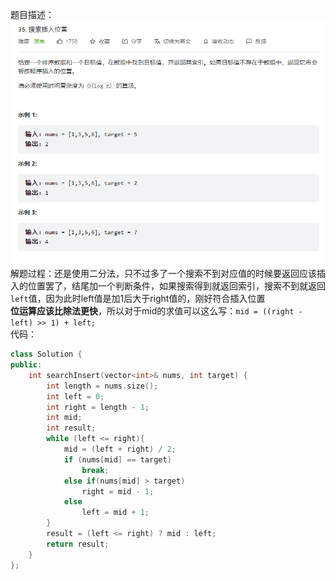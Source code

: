 题目描述：  
![image1](/basical/array/image/image2.png)
解题过程：还是使用二分法，只不过多了一个搜索不到对应值的时候要返回应该插入的位置罢了，结尾加一个判断条件，如果搜索得到就返回索引，搜索不到就返回`left`值，因为此时left值是加1后大于right值的，刚好符合插入位置  
**位运算应该比除法更快**，所以对于mid的求值可以这么写：`mid = ((right - left) >> 1) + left;`   
代码：  
```cpp
class Solution {
public:
    int searchInsert(vector<int>& nums, int target) {
        int length = nums.size();
        int left = 0;
        int right = length - 1;
        int mid;
        int result;
        while (left <= right){
            mid = (left + right) / 2;
            if (nums[mid] == target)
                break;
            else if(nums[mid] > target)
                right = mid - 1;
            else
                left = mid + 1;
        }
        result = (left <= right) ? mid : left;
        return result;
    }
};
```